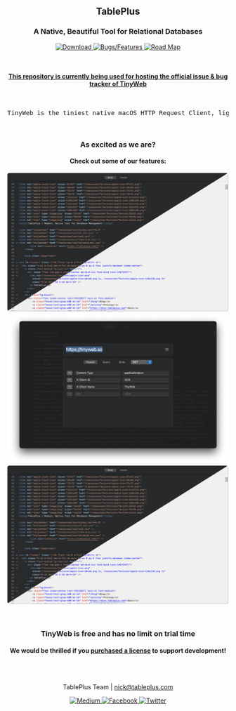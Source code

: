<h2 align="middle">TablePlus</p>
<h3 align="middle">A Native, Beautiful Tool for Relational Databases</h3>

<p align="center">
    <a href="https://tinyweb.so/download">
        <img src="https://img.shields.io/badge/-Download-ff9600?style=for-the-badge" alt="Download">
    </a>
    <a href="https://github.com/TablePlus/TinyWeb-issue-tracker/issues">
        <img src="https://img.shields.io/badge/-Bugs%20%2F%20Features-7057ff?style=for-the-badge" alt="Bugs/Features">
    </a>
    <a href="https://github.com/TablePlus/TinyWeb-issue-tracker/projects/1">
        <img src="https://img.shields.io/badge/-Road%20Map-blue?style=for-the-badge" alt="Road Map">
    </a>
</p>

<br>

<h4 align="middle">
    <u>
        This repository is currently being used for hosting the official issue 
        & bug tracker of TinyWeb
    </u>
</h4>

<br>

<pre align="middle">
TinyWeb is the tiniest native macOS HTTP Request Client, lightweigh and frameless.
</pre>

<br>

<h3 align="middle">As excited as we are?</h3>
<h4 align="middle">Check out some of our features:</h4>

![Welcome-screen](https://github.com/TablePlus/TinyWeb-issue-tracker/blob/main/Resources/app-theme.png "Welcome screen")
![Workspace-screen](https://github.com/TablePlus/TinyWeb-issue-tracker/blob/main/Resources/tinyweb-custom-request.png "Workspace")
![Dark-Theme-screen](https://github.com/TablePlus/TinyWeb-issue-tracker/blob/main/Resources/app-theme.png "Dark Them screen")

<br>

<h3 align="middle">TinyWeb is free and has no limit on trial time</h3>

<h4 align="middle">
    We would be thrilled if you
    <a href="https://tinyweb.so/pricing">purchased a license</a>
    to support development!
</h4>

<br>
<br>

<p align="center">
    TablePlus Team | 
    <a href="mailto:nick@tableplus.com">nick@tableplus.com</a>
</p>

<p align="center">
    <a href="https://medium.com/@huyphams">
        <img src="https://img.shields.io/badge/-Medium-03a87c?style=for-the-badge" alt="Medium">
    </a>
    <a href="https://facebook.com/tableplusapp">
        <img src="https://img.shields.io/badge/-Facebook-3b5998?style=for-the-badge" alt="Facebook">
    </a>
    <a href="https://twitter.com/tableplus">
        <img src="https://img.shields.io/badge/-Twitter-00aced?style=for-the-badge" alt="Twitter">
    </a>
</p>
